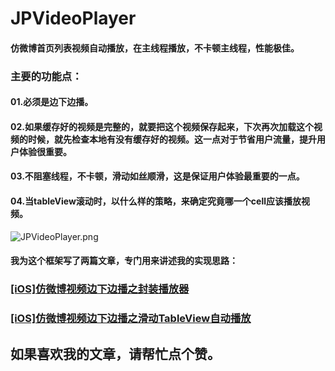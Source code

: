 # JPVideoPlayer

#### 仿微博首页列表视频自动播放，在主线程播放，不卡顿主线程，性能极佳。

### 主要的功能点：

#### 01.必须是边下边播。
#### 02.如果缓存好的视频是完整的，就要把这个视频保存起来，下次再次加载这个视频的时候，就先检查本地有没有缓存好的视频。这一点对于节省用户流量，提升用户体验很重要。
#### 03.不阻塞线程，不卡顿，滑动如丝顺滑，这是保证用户体验最重要的一点。
#### 04.当tableView滚动时，以什么样的策略，来确定究竟哪一个cell应该播放视频。

![JPVideoPlayer.png](http://upload-images.jianshu.io/upload_images/2122663-1c7d85122b7a61e2.png?imageMogr2/auto-orient/strip%7CimageView2/2/w/1240)

#### 我为这个框架写了两篇文章，专门用来讲述我的实现思路：

### [[iOS]仿微博视频边下边播之封装播放器](http://www.jianshu.com/p/0d4588a7540f)

### [[iOS]仿微博视频边下边播之滑动TableView自动播放](http://www.jianshu.com/p/3946317760a6)

## 如果喜欢我的文章，请帮忙点个赞。
